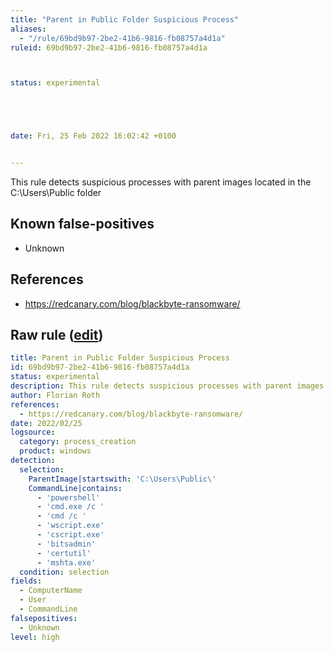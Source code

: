 ```yaml
---
title: "Parent in Public Folder Suspicious Process"
aliases:
  - "/rule/69bd9b97-2be2-41b6-9816-fb08757a4d1a"
ruleid: 69bd9b97-2be2-41b6-9816-fb08757a4d1a



status: experimental





date: Fri, 25 Feb 2022 16:02:42 +0100


---
```


This rule detects suspicious processes with parent images located in the C:\Users\Public folder

<!--more-->


## Known false-positives

* Unknown



## References

* https://redcanary.com/blog/blackbyte-ransomware/


## Raw rule ([edit](https://github.com/SigmaHQ/sigma/edit/master/rules/windows/process_creation/proc_creation_win_public_folder_parent.yml))
```yaml
title: Parent in Public Folder Suspicious Process
id: 69bd9b97-2be2-41b6-9816-fb08757a4d1a
status: experimental
description: This rule detects suspicious processes with parent images located in the C:\Users\Public folder
author: Florian Roth
references:
  - https://redcanary.com/blog/blackbyte-ransomware/
date: 2022/02/25
logsource:
  category: process_creation
  product: windows
detection:
  selection:
    ParentImage|startswith: 'C:\Users\Public\'
    CommandLine|contains: 
      - 'powershell'
      - 'cmd.exe /c '
      - 'cmd /c '
      - 'wscript.exe'
      - 'cscript.exe'
      - 'bitsadmin'
      - 'certutil'
      - 'mshta.exe'
  condition: selection
fields:
  - ComputerName
  - User
  - CommandLine
falsepositives:
  - Unknown
level: high

```
